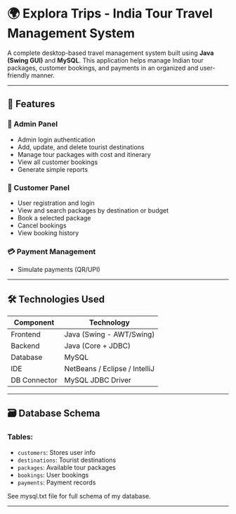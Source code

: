 # 🌍 Explora Trips - India Tour Travel Management System

A complete desktop-based travel management system built using **Java (Swing GUI)** and **MySQL**. This application helps manage Indian tour packages, customer bookings, and payments in an organized and user-friendly manner.

---

## 📌 Features

### 🔐 Admin Panel
- Admin login authentication
- Add, update, and delete tourist destinations
- Manage tour packages with cost and itinerary
- View all customer bookings
- Generate simple reports

### 👤 Customer Panel
- User registration and login
- View and search packages by destination or budget
- Book a selected package
- Cancel bookings
- View booking history

### 💳 Payment Management
- Simulate payments (QR/UPI)

---

## 🛠️ Technologies Used

| Component       | Technology                |
|----------------|---------------------------|
| Frontend       | Java (Swing - AWT/Swing)  |
| Backend        | Java (Core + JDBC)        |
| Database       | MySQL                     |
| IDE            | NetBeans / Eclipse / IntelliJ |
| DB Connector   | MySQL JDBC Driver         |

---

## 🗃️ Database Schema

### Tables:
- `customers`: Stores user info
- `destinations`: Tourist destinations
- `packages`: Available tour packages
- `bookings`: User bookings
- `payments`: Payment records

See mysql.txt file for full schema of my database.

---

